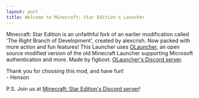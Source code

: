 ```yaml
---
layout: post
title: Welcome to Minecraft: Star Edition's Launcher
---
```

Minecraft: Star Edition is an unfaithful fork of an earlier modification called 'The Right Branch of Development', created by alexcrish. Now packed with more action and fun features!
This Launcher uses [OLauncher](https://github.com/olauncher/olauncher), an open source modified version of the old Minecraft Launcher supporting Microsoft authentication and more. Made by figboot. [OLauncher's Discord server](https://discord.gg/zqYZknvYuZ).

Thank you for choosing this mod, and have fun!<br>
\- Henson

P.S. Join us at [Minecraft: Star Edition's Discord server](https://discord.gg/hgWZJDKVXb)!
